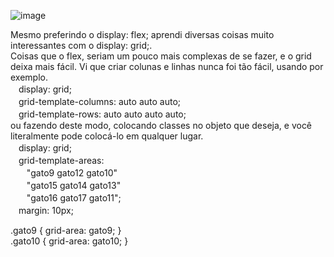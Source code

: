 ![image](https://github.com/Alexandre-Konrath/teste-grid/assets/160286787/1eb598a9-afe1-4c40-91ee-9e0e18698611)

Mesmo preferindo o display: flex; aprendi diversas coisas muito interessantes com o display: grid;.  
Coisas que o flex, seriam um pouco mais complexas de se fazer, e o grid deixa mais fácil. Vi que criar colunas e linhas nunca foi tão fácil, usando por exemplo.  
ㅤdisplay: grid;  
ㅤgrid-template-columns: auto auto auto;  
ㅤgrid-template-rows: auto auto auto auto;  
ou fazendo deste modo, colocando classes no objeto que deseja, e você literalmente pode colocá-lo em qualquer lugar.  
ㅤdisplay: grid;  
ㅤgrid-template-areas:  
ㅤㅤ"gato9 gato12 gato10"  
ㅤㅤ"gato15 gato14 gato13"  
ㅤㅤ"gato16 gato17 gato11";  
ㅤmargin: 10px;

.gato9 { grid-area: gato9; }  
.gato10 { grid-area: gato10; }
